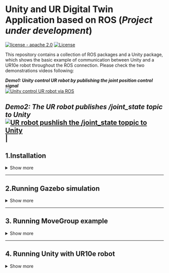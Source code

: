 # Unity and UR Digital Twin Application based on ROS (*Project under development*)

[![license - apache 2.0](https://img.shields.io/:license-Apache%202.0-yellowgreen.svg)](https://opensource.org/licenses/Apache-2.0)
[![License](https://img.shields.io/badge/License-BSD%203--Clause-blue.svg)](https://opensource.org/licenses/BSD-3-Clause)

This repository contains a collection of ROS packages and a Unity package, which shows the basic example of communication between Unity and a UR10e robot throughout the ROS connection. 
Please check the two demonstrations videos following:

___Demo1: Unity control UR robot by publishing the joint position control signal___   
[![Unity control UR robot via ROS](https://img.youtube.com/vi/s2j93Ihb4DU/sddefault.jpg)](https://www.youtube.com/watch?v=s2j93Ihb4DU&t=2s)

___Demo2: The UR robot publishes /joint_state topic to Unity___
[![UR robot pushlish the /joint_state toppic to Unity](https://img.youtube.com/vi/X9TOy9JnVtA/sddefault.jpg)](https://www.youtube.com/watch?v=X9TOy9JnVtA)|
---

## 1.Installation
<details>
<summary> Show more </summary>
Softwares and packages are using in this project

| Name  |  Version |
|---|---|
| Unity Hub |  3.4.2 |
| Unity  |  2021.3.18f1 |
| Ubuntu  |  20.04|
| ROS  |  Noetic|


___1.1 Install Universal Robot ROS driver___ 

https://github.com/UniversalRobots/Universal_Robots_ROS_Driver

___1.2 Following steps to setup the ROS_Unity_Integration___

https://github.com/Unity-Technologies/Unity-Robotics-Hub/tree/main/tutorials/ros_unity_integration

___1.3 Following Moveit Tutorial___

https://ros-planning.github.io/moveit_tutorials/doc/move_group_python_interface/move_group_python_interface_tutorial.html

https://moveit.ros.org/documentation/concepts/

___1.4 Gitclone and building ```unity_universal_robot``` ROS package___

```
git clone https://github.com/TriKnight/unity_universal_robots
cd catkin_ws
catkin build
```
</details>

---


## 2.Running Gazebo simulation   
<details>
<summary> Show more </summary>
There are launch files available to bringup a simulated robot - either UR5e or UR10e.  In the following the commands for the UR10e are given. For the UR5, simply replace the prefix accordingly.  

___2.1 To bring up the simulated robot in Gazebo, run:___

```roslaunch ur_gazebo ur10e_bringup.launch```


___2.2 MoveIt! with a simulated robot___  

Again, you can use MoveIt! to control the simulated robot.  
For setting up the MoveIt! nodes to allow motion planning run:


```roslaunch ur10e_moveit_config ur10e_moveit_planning_execution.launch sim:=true```


___2.3 For starting up RViz with a configuration including the MoveIt! Motion Planning plugin run:___


```roslaunch ur10e_moveit_config moveit_rviz.launch```
</details>

---

## 3. Running MoveGroup example 
<details>
<summary> Show more </summary>

___3.1 Start RViz and MoveGroup node___

Open two shells. Start RViz and wait for everything to finish loading in the first shell:
```
roslaunch ur10e_moveit_config demo.launch
```

___3.2 Run the ```move_group_joint_state``` example___
This code will help the robot move by following joint state positions and desired points throughout ROS service
```
rosrun unity_universal_robots move_group_joint_state.py
```
</details>

---

## 4. Running Unity with UR10e robot
<details>
<summary> Show more  </summary>

___4.1. Running the ROS Driver, Robot_IP: ```<your_robot_IP>```___
```
roslaunch ur_robot_driver ur10e_bringup.launch robot_ip:=192.168.1.201 
```

___4.2. Running MoveIt planning on UR10e robot___
```
roslaunch ur10e_moveit_config ur10e_moveit_planning_execution.launch limited:=true 
```

___4.3. Nextstep running the Moveit! config with RViz view___
```
roslaunch ur10e_moveit_config moveit_rviz.launch
```

___4.4. Start Unity and Open the UR_ROS_Unity package in folder___

![UR10e Robot in Unity](./fig/Unity.png)

___4.5. Running the TCP/IP end point server___

>Note, By default, the server_endpoint will listen on ip 0.0.0.0 (i.e. allowing all incoming addresses) and port 10000, but these settings are configurable. To override them, you can change the command to ```roslaunch ros_tcp_endpoint endpoint.launch tcp_ip:=127.0.0.1 tcp_port:=10000``` (obviously replacing 127.0.0.1 with your desired IP and 10000 with your desired port number.)

```
roslaunch unity_universal_robots start_tcp_ip.launch
```

___4.6. Running the Joint State Position control___
```
rosrun unity_universal_robots pos_joints_control.py
```
</details>

